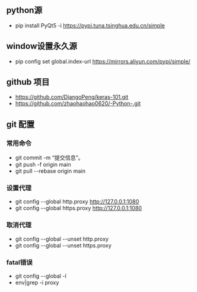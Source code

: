 
## python源
 - pip install PyQt5 -i https://pypi.tuna.tsinghua.edu.cn/simple

## window设置永久源
 - pip config set global.index-url https://mirrors.aliyun.com/pypi/simple/

## github 项目
 - https://github.com/DjangoPeng/keras-101.git
 - https://github.com/zhaohaohao0620/-Python-.git

## git 配置

### 常用命令
 - git commit -m “提交信息”。
 - git push -f origin main
 - git pull --rebase origin main

### 设置代理
 - git config --global http.proxy http://127.0.0.1:1080
 - git config --global https.proxy http://127.0.0.1:1080

### 取消代理
 - git config --global --unset http.proxy
 - git config --global --unset https.proxy

### fatal错误
 - git config --global -l
 - env|grep -i proxy
